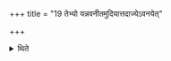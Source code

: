 +++
title = "19 तेभ्यो यन्नवनीतमुदियात्तदाज्येऽवनयेत्"

+++

<details><summary>थिते</summary>

तेभ्यो यन्नवनीतमुदियात्तदाज्येऽवनयेत् १९
</details>
